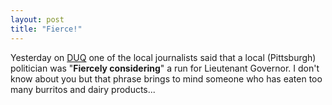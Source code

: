 ```yaml
---
layout: post
title: "Fierce!"
---
```




Yesterday on <a href="http://www.wduq.org/">DUQ</a> one of the local journalists said that a local (Pittsburgh) politician was "<b>Fiercely considering</b>" a run for Lieutenant Governor. I don't know about you but that phrase brings to mind someone who has eaten too many burritos and dairy products...


